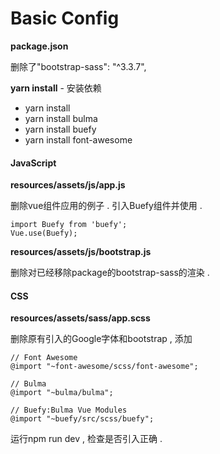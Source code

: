 # Basic Config

**package.json**

删除了"bootstrap-sass": "^3.3.7",

**yarn install** - 安装依赖

* yarn install
* yarn install bulma
* yarn install buefy
* yarn install font-awesome

#### JavaScript

**resources/assets/js/app.js**

删除vue组件应用的例子 . 引入Buefy组件并使用 . 

```
import Buefy from 'buefy';
Vue.use(Buefy);
```

**resources/assets/js/bootstrap.js**

删除对已经移除package的bootstrap-sass的渲染 . 

#### CSS

**resources/assets/sass/app.scss**

删除原有引入的Google字体和bootstrap , 添加

```
// Font Awesome
@import "~font-awesome/scss/font-awesome";

// Bulma
@import "~bulma/bulma";

// Buefy:Bulma Vue Modules
@import "~buefy/src/scss/buefy";
```

运行npm run dev , 检查是否引入正确 . 



